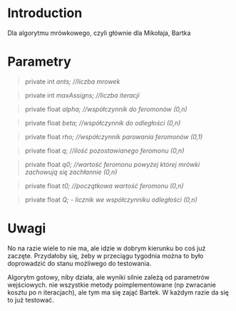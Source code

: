 # Introduction #

Dla algorytmu mrówkowego, czyli głównie dla Mikołaja, Bartka


# Parametry #

> private int _ants; //liczba mrowek_

> private int _maxAssigns; //liczba iteracji_

> private float _alpha; //współczynnik do feromonów (0,n)_

> private float _beta; //współczynnik do odległości (0,n)_

> private float _rho; //współczynnik parowania feromonów (0,1)_

> private float _q; //ilość pozostawianego feromonu (0,n)_

> private float _q0; //wartość feromonu powyżej której mrówki zachowują się zachłannie (0,n)_

> private float _t0; //początkowa wartość feromonu (0,n)_

> private float _Q; - licznik we współczynniku odległości (0,n)_


# Uwagi #

No na razie wiele to nie ma, ale idzie w dobrym kierunku bo coś już zaczęte. Przydałoby się, żeby w przeciągu tygodnia można to było doprowadzić do stanu możliwego do testowania.

Algorytm gotowy, niby działa, ale wyniki silnie zależą od parametrów wejściowych. nie wszystkie metody poimplementowane (np zwracanie kosztu po n iteracjach), ale tym ma się zająć Bartek. W każdym razie da się to już testować.